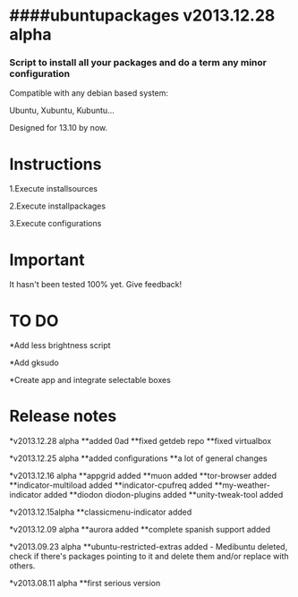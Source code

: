 ####ubuntupackages v2013.12.28 alpha
=============================================  
### Script to install all your packages and do a term any minor configuration

Compatible with any debian based system:

Ubuntu, Xubuntu, Kubuntu...

Designed for 13.10 by now.

Instructions
=============================================

1.Execute installsources

2.Execute installpackages

3.Execute configurations

Important
=============================================
It hasn't been tested 100% yet. Give feedback!

TO DO
=============================================
*Add less brightness script

*Add gksudo

*Create app and integrate selectable boxes

Release notes
=============================================
*v2013.12.28 alpha
**added 0ad
**fixed getdeb repo
**fixed virtualbox

*v2013.12.25 alpha
**added configurations
**a lot of general changes

*v2013.12.16 alpha
**appgrid added
**muon added
**tor-browser added
**indicator-multiload added
**indicator-cpufreq added
**my-weather-indicator added
**diodon diodon-plugins added
**unity-tweak-tool added

*v2013.12.15alpha
**classicmenu-indicator added

*v2013.12.09 alpha
**aurora added
**complete spanish support added

*v2013.09.23 alpha
**ubuntu-restricted-extras added - Medibuntu deleted, check if there's packages pointing to it and delete them and/or replace with others.

*v2013.08.11 alpha
**first serious version
